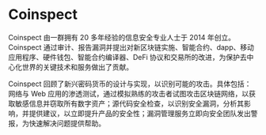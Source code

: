 # Coinspect


Coinspect 由一群拥有 20 多年经验的信息安全专业人士于 2014 年创立。 Coinspect 通过审计、报告漏洞并提出对新区块链实施、智能合约、dapp、移动应用程序、硬件钱包、智能合约编译器、DeFi 协议和交易所的改进，为保护去中心化世界的关键技术和服务做出了贡献。

Coinspect 回顾了新兴密码货币的设计与实现，以识别可能的攻击。具体包括：网络与 Web 应用的渗透测试，通过模拟熟练的攻击者试图攻击区块链网络，以获取敏感信息并窃取所有数字资产；源代码安全检查，以识别安全漏洞，分析其影响，并提供建议，以立即提升产品的安全性；漏洞管理服务立即向安全团队发出警报，为快速解决问题提供帮助。


